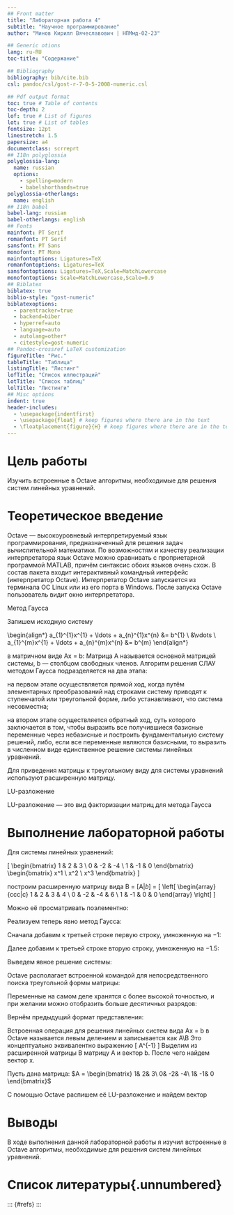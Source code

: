 ```yaml
---
## Front matter
title: "Лабораторная работа 4"
subtitle: "Научное программирование"
author: "Минов Кирилл Вячеславович | НПМмд-02-23"

## Generic otions
lang: ru-RU
toc-title: "Содержание"

## Bibliography
bibliography: bib/cite.bib
csl: pandoc/csl/gost-r-7-0-5-2008-numeric.csl

## Pdf output format
toc: true # Table of contents
toc-depth: 2
lof: true # List of figures
lot: true # List of tables
fontsize: 12pt
linestretch: 1.5
papersize: a4
documentclass: scrreprt
## I18n polyglossia
polyglossia-lang:
  name: russian
  options:
	- spelling=modern
	- babelshorthands=true
polyglossia-otherlangs:
  name: english
## I18n babel
babel-lang: russian
babel-otherlangs: english
## Fonts
mainfont: PT Serif
romanfont: PT Serif
sansfont: PT Sans
monofont: PT Mono
mainfontoptions: Ligatures=TeX
romanfontoptions: Ligatures=TeX
sansfontoptions: Ligatures=TeX,Scale=MatchLowercase
monofontoptions: Scale=MatchLowercase,Scale=0.9
## Biblatex
biblatex: true
biblio-style: "gost-numeric"
biblatexoptions:
  - parentracker=true
  - backend=biber
  - hyperref=auto
  - language=auto
  - autolang=other*
  - citestyle=gost-numeric
## Pandoc-crossref LaTeX customization
figureTitle: "Рис."
tableTitle: "Таблица"
listingTitle: "Листинг"
lofTitle: "Список иллюстраций"
lotTitle: "Список таблиц"
lolTitle: "Листинги"
## Misc options
indent: true
header-includes:
  - \usepackage{indentfirst}
  - \usepackage{float} # keep figures where there are in the text
  - \floatplacement{figure}{H} # keep figures where there are in the text
---
```


# Цель работы

Изучить встроенные в Octave алгоритмы, необходимые для решения систем линейных уравнений.

# Теоретическое введение

Octave — высокоуровневый интерпретируемый язык программирования, предназначенный для решения задач вычислительной математики. По возможностям и качеству реализации интерпретатора язык Octave можно сравнивать с проприетарной программой MATLAB, причём синтаксис обоих языков очень схож. В состав пакета входит интерактивный командный интерфейс (интерпретатор Octave). Интерпретатор Octave запускается из терминала ОС Linux или из его порта в Windows. После запуска Octave пользователь видит окно интерпретатора.

Метод Гаусса

Запишем исходную систему

\begin{align*}
a_{1}^{1}x^{1} + \ldots + a_{n}^{1}x^{n} &= b^{1} \\
&\vdots \\
a_{1}^{m}x^{1} + \ldots + a_{n}^{m}x^{n} &= b^{m}
\end{align*}

в матричном виде Ax = b: 
Матрица A называется основной матрицей системы, b — столбцом свободных членов. Алгоритм решения СЛАУ методом Гаусса подразделяется на два этапа:

на первом этапе осуществляется  прямой ход, когда путём элементарных преобразований над строками систему приводят к ступенчатой или треугольной форме, либо устанавливают, что система несовместна;

на втором этапе осуществляется  обратный ход, суть которого заключается в том, чтобы выразить все получившиеся базисные переменные через небазисные и построить фундаментальную систему решений, либо, если все переменные являются базисными, то выразить в численном виде единственное решение системы линейных уравнений.

Для приведения матрицы к треугольному виду для системы уравнений используют расширенную матрицу.

LU-разложение

LU-разложение — это вид факторизации матриц для метода Гаусса


# Выполнение лабораторной работы

Для системы линейных уравнений:

\[ 
\begin{bmatrix}
1 & 2 & 3 \\
0 & -2 & -4 \\
1 & -1 & 0 
\end{bmatrix}
\begin{bmatrix}
x^1 \\
x^2 \\
x^3
\end{bmatrix}
\]

построим расширенную матрицу вида
B = [A|𝑏] = 
\[
\left[
\begin{array}{ccc|c}
1 & 2 & 3 & 4 \\
0 & -2 & -4 & 6 \\
1 & -1 & 0 & 0
\end{array}
\right]
\]


Можно её просматривать поэлементно:

Реализуем теперь явно метод Гаусса:

Сначала добавим к третьей строке первую строку, умноженную на −1:

Далее добавим к третьей строке вторую строку, умноженную на −1.5:

Выведем явное решение системы:

Octave располагает встроенной командой для непосредственного поиска треугольной формы матрицы:

Переменные на самом деле хранятся с более высокой точностью, и при желании можно отобразить больше десятичных разрядов:

Вернём предыдущий формат представления:

Встроенная операция для решения линейных систем вида Ax = b в Octave называется левым делением и записывается как A\B 
Это концептуально эквивалентно выражению \[ A^{-1} \] Выделим из расширенной матрицы B матрицу A и вектор b. 
После чего найдем вектор x.


Пусть дана матрица:
$A = \begin{bmatrix} 1& 2& 3\ 0& -2& -4\ 1& -1& 0 \end{bmatrix}$

С помощью Octave распишем её LU-разложение и найдем вектор 


# Выводы

В ходе выполнения данной лабораторной работы я изучил встроенные в Octave алгоритмы, необходимые для решения систем линейных уравнений.

# Список литературы{.unnumbered}

::: {#refs}
:::
